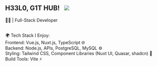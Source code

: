 ## H33L0, G1T HUB!  &nbsp; ![](https://visitor-badge.glitch.me/badge?page_id=kopkaa.kopkaa&style=flat-square&color=0088cc)

👨‍💻 | Full-Stack Developer<br><br>

🌍 Tech Stack I Enjoy:<br>
Frontend: Vue.js, Nuxt.js, TypeScript 🌐<br>
Backend: Node.js, APIs, PostgreSQL, MySQL ⚙️<br>
Styling: Tailwind CSS, Component Libraries (Nuxt UI, Quasar, shadcn) 🎨<br>
Build Tools: Vite ⚡
